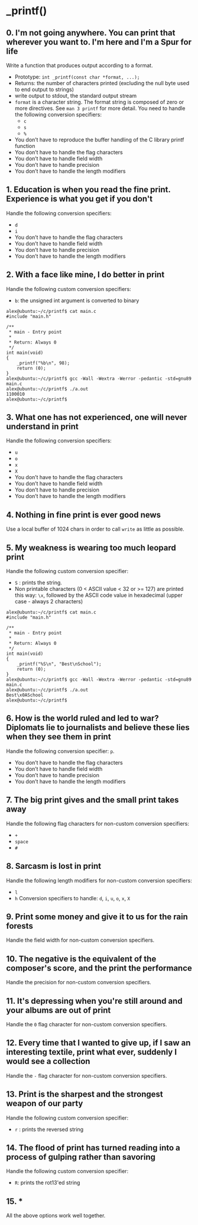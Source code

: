 # _printf()

##  0. I'm not going anywhere. You can print that wherever you want to. I'm here and I'm a Spur for life ##

Write a function that produces output according to a format.

* Prototype: `int _printf(const char *format, ...);`
* Returns: the number of characters printed (excluding the null byte used to end output to strings)
* write output to stdout, the standard output stream
* `format` is a character string. The format string is composed of zero or more directives. See `man 3 printf` for more detail. You need to handle the following conversion specifiers:
	* `c`
	* `s`
	* `%`
* You don’t have to reproduce the buffer handling of the C library printf function
* You don’t have to handle the flag characters
* You don’t have to handle field width
* You don’t have to handle precision
* You don’t have to handle the length modifiers

## 1. Education is when you read the fine print. Experience is what you get if you don't ##

Handle the following conversion specifiers:
* `d`
* `i`
* You don’t have to handle the flag characters
* You don’t have to handle field width
* You don’t have to handle precision
* You don’t have to handle the length modifiers

## 2. With a face like mine, I do better in print  ##

Handle the following custom conversion specifiers:

* `b`: the unsigned int argument is converted to binary

~~~~
alex@ubuntu:~/c/printf$ cat main.c
#include "main.h"

/**
 * main - Entry point
 *
 * Return: Always 0
 */
int main(void)
{
    _printf("%b\n", 98);
    return (0);
}
alex@ubuntu:~/c/printf$ gcc -Wall -Wextra -Werror -pedantic -std=gnu89 main.c
alex@ubuntu:~/c/printf$ ./a.out
1100010
alex@ubuntu:~/c/printf$
~~~~

## 3. What one has not experienced, one will never understand in print ##

Handle the following conversion specifiers:

* `u`
* `o`
* `x`
* `X`
* You don’t have to handle the flag characters
* You don’t have to handle field width
* You don’t have to handle precision
* You don’t have to handle the length modifiers

## 4. Nothing in fine print is ever good news ##

Use a local buffer of 1024 chars in order to call `write` as little as possible.

## 5. My weakness is wearing too much leopard print ##

Handle the following custom conversion specifier:

* `S` : prints the string.
* Non printable characters (0 < ASCII value < 32 or >= 127) are printed this way: `\x`, followed by the ASCII code value in hexadecimal (upper case - always 2 characters)

~~~~
alex@ubuntu:~/c/printf$ cat main.c
#include "main.h"

/**
 * main - Entry point
 *
 * Return: Always 0
 */
int main(void)
{
    _printf("%S\n", "Best\nSchool");
    return (0);
}
alex@ubuntu:~/c/printf$ gcc -Wall -Wextra -Werror -pedantic -std=gnu89 main.c
alex@ubuntu:~/c/printf$ ./a.out
Best\x0ASchool
alex@ubuntu:~/c/printf$
~~~~

## 6. How is the world ruled and led to war? Diplomats lie to journalists and believe  these lies when they see them in print ##

Handle the following conversion specifier: `p`.

* You don’t have to handle the flag characters
* You don’t have to handle field width
* You don’t have to handle precision
* You don’t have to handle the length modifiers

## 7. The big print gives and the small print takes away ##

Handle the following flag characters for non-custom conversion specifiers:

* `+`
* `space`
* `#`

## 8. Sarcasm is lost in print ##

Handle the following length modifiers for non-custom conversion specifiers:

* `l`
* `h`
Conversion specifiers to handle: `d`, `i`, `u`, `o`, `x`, `X`

## 9. Print some money and give it to us for the rain forests ##

Handle the field width for non-custom conversion specifiers.

## 10. The negative is the equivalent of the composer's score, and the print the performance ##

Handle the precision for non-custom conversion specifiers.

## 11. It's depressing when you're still around and your albums are out of print ##

Handle the `0` flag character for non-custom conversion specifiers.

## 12. Every time that I wanted to give up, if I saw an interesting textile, print what ever, suddenly I would see a collection ##

Handle the `-` flag character for non-custom conversion specifiers.

## 13. Print is the sharpest and the strongest weapon of our party ##

Handle the following custom conversion specifier:

* `r` : prints the reversed string

## 14. The flood of print has turned reading into a process of gulping rather than savoring ##

Handle the following custom conversion specifier:

* `R`: prints the rot13'ed string

## 15. * ##

All the above options work well together.

